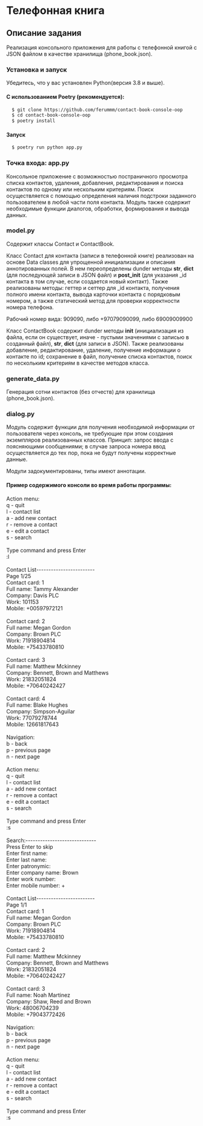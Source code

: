 # Телефонная книга
## Описание задания
Реализация консольного приложения для работы с телефонной книгой с JSON файлом в качестве хранилища (phone_book.json).

### Установка и запуск
Убедитесь, что у вас установлен Python(версия 3.8 и выше).

#### С использованием Poetry (рекомендуется): 
```bash
  $ git clone https://github.com/ferummm/contact-book-console-oop
  $ cd contact-book-console-oop
  $ poetry install
```

#### Запуск
```bash
  $ poetry run python app.py
```

### Точка входа: app.py
Консольное приложение с возможностью постраничного просмотра списка контактов, удаления, добавления, редактирования и поиска контактов по одному или нескольким критериям. Поиск осуществляется с помощью определения наличия подстроки заданного пользователем в любой части поля контакта. Модуль также содержит необходимые функции диалогов, обработки, формирования и вывода данных.

### model.py
Содержит классы Contact и ContactBook.

Класс Contact для контакта (записи в телефонной книге) реализован на основе Data classes для упрощенной инициализации и описания аннотированных полей. В нем переопределены dunder методы __str__, __dict__ (для последующей записи в JSON файл) и __post_init__ (для указания _id контакта в том случае, если создается новый контакт). 
Также реализованы методы: геттер и сеттер для _id контакта, получения полного имени контакта, вывода карточки контакта с порядковым номером, а также статический метод для проверки корректности номера телефона.

Рабочий номер вида: 909090, либо +97079090099, либо 69009009900

Класс ContactBook содержит dunder методы __init__ (инициализация из файла, если он существует, иначе - пустыми значениями с записью в созданный файл), __str__, __dict__ (для записи в JSON). Также реализованы добавление, редактирование, удаление, получение информации о контакте по id; сохранение в файл, получение списка контактов, поиск по нескольким критериям в качестве методов класса.

### generate_data.py
Генерация сотни контактов (без отчеств) для хранилища (phone_book.json).

### dialog.py
Модуль содержит функции для получения необходимой информации от пользователя через консоль, не требующие при этом создания экземпляров реализованных классов. Принцип: запрос ввода с поясняющими сообщениями; в случае запроса номера ввод осуществляется до тех пор, пока не будут получены корректные данные.

Модули задокументированы, типы имеют аннотации. 

#### Пример содержимого консоли во время работы программы:

Action menu: \
q - quit \
l - contact list \
a - add new contact \
r - remove a contact \
e - edit a contact \
s - search \
\
Type command and press Enter \
:l \
\
Contact List------------------------ \
Page 1/25 \
Contact card: 1 \
Full name: Tammy Alexander \
Company: Davis PLC \
Work: 101153 \
Mobile: +00597972121 \
\
Contact card: 2 \
Full name: Megan Gordon \
Company: Brown PLC \
Work: 71918904814 \
Mobile: +75433780810 \
\
Contact card: 3 \
Full name: Matthew Mckinney \
Company: Bennett, Brown and Matthews \
Work: 21832051824 \
Mobile: +70640242427 \
\
Contact card: 4 \
Full name: Blake Hughes \
Company: Simpson-Aguilar\
Work: 77079278744 \
Mobile: 12661817643 \
\
Navigation: \
b - back \
p - previous page \
n - next page \
\
Action menu: \
q - quit \
l - contact list \
a - add new contact \
r - remove a contact \
e - edit a contact \
s - search \
\
Type command and press Enter \
:s \
\
Search:----------------------------- \
Press Enter to skip\
Enter first name: \
Enter last name: \
Enter patronymic: \
Enter company name: Brown  \
Enter work number: \
Enter mobile number: + \
\
Contact List------------------------ \
Page 1/1\
Contact card: 1 \
Full name: Megan Gordon \
Company: Brown PLC \
Work: 71918904814 \
Mobile: +75433780810 \
\
Contact card: 2 \
Full name: Matthew Mckinney \
Company: Bennett, Brown and Matthews \
Work: 21832051824 \
Mobile: +70640242427 \
\
Contact card: 3 \
Full name: Noah Martinez \
Company: Shaw, Reed and Brown \
Work: 48006704239 \
Mobile: +79043772426 \
\
Navigation: \
b - back \
p - previous page \
n - next page \
\
Action menu: \
q - quit \
l - contact list \
a - add new contact \
r - remove a contact \
e - edit a contact \
s - search \
\
Type command and press Enter \
:s
